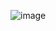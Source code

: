 ![image](https://github.com/ilrexho2011/Project-EULER-Possible-Solutions-Problems-101_to_200/assets/61479363/0e1bd50e-dc41-4100-97b0-1d91992a98fb)

